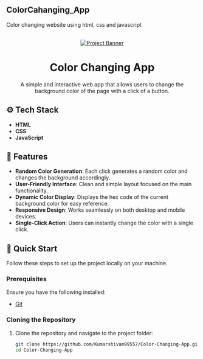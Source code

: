 ## ColorCahanging_App
Color changing website using html, css and javascript

<div align="center">
  <br />
  <a href="https://github.com/Kumarshivam99557/Color-Changing-App" target="_blank">
    <img src="" alt="Project Banner" />
  </a>
  <br />

  # Color Changing App

  A simple and interactive web app that allows users to change the background color of the page with a click of a button.
</div>

## ⚙️ Tech Stack

- **HTML**
- **CSS**
- **JavaScript**

## 🔋 Features

- **Random Color Generation**: Each click generates a random color and changes the background accordingly.
- **User-Friendly Interface**: Clean and simple layout focused on the main functionality.
- **Dynamic Color Display**: Displays the hex code of the current background color for easy reference.
- **Responsive Design**: Works seamlessly on both desktop and mobile devices.
- **Single-Click Action**: Users can instantly change the color with a single click.

## 🤸 Quick Start

Follow these steps to set up the project locally on your machine.

### Prerequisites

Ensure you have the following installed:

- [Git](https://git-scm.com/)

### Cloning the Repository

1. Clone the repository and navigate to the project folder:

   ```bash
   git clone https://github.com/Kumarshivam99557/Color-Changing-App.git
   cd Color-Changing-App

